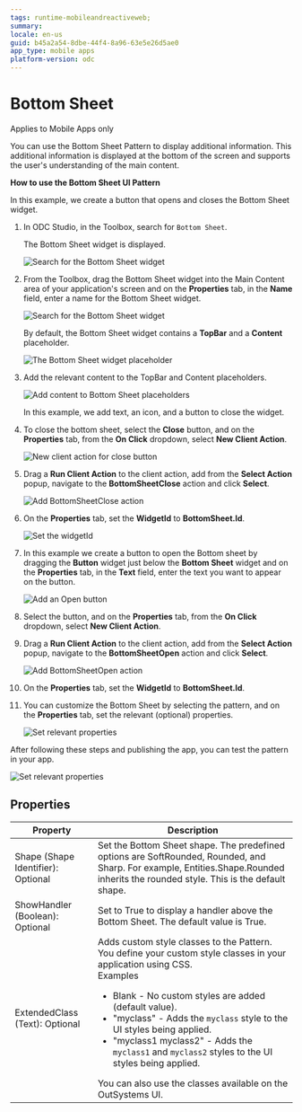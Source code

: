 ```yaml
---
tags: runtime-mobileandreactiveweb;
summary: 
locale: en-us
guid: b45a2a54-8dbe-44f4-8a96-63e5e26d5ae0
app_type: mobile apps
platform-version: odc
---
```


# Bottom Sheet

<div class="info" markdown="1">

Applies to Mobile Apps only

</div>

You can use the Bottom Sheet Pattern to display additional information. This additional information is displayed at the bottom of the screen and supports the user's understanding of the main content.

**How to use the Bottom Sheet UI Pattern**

In this example, we create a button that opens and closes the Bottom Sheet widget.

1. In ODC Studio, in the Toolbox, search for `Bottom Sheet`.

    The Bottom Sheet widget is displayed.

    ![Search for the Bottom Sheet widget](<images/bottomsheet-widget-ss.png>)

1. From the Toolbox, drag the Bottom Sheet widget into the Main Content area of your application's screen and on the **Properties** tab, in the **Name** field, enter a name for the Bottom Sheet widget.

    ![Search for the Bottom Sheet widget](<images/bottomsheet-dragwidget-ss.png>)

    By default, the Bottom Sheet widget contains a **TopBar** and a **Content** placeholder.

    ![The Bottom Sheet widget placeholder](<images/bottomsheet-placeholder-ss.png>)

1. Add the relevant content to the TopBar and Content placeholders. 

    ![Add content to Bottom Sheet placeholders](<images/bottomsheet-content-ss.png>)

    In this example, we add text, an icon, and a button to close the widget.

1. To close the bottom sheet, select the **Close** button, and on the **Properties** tab, from the **On Click** dropdown, select **New Client Action**.  

    ![New client action for close button](<images/bottomsheet-onclick-ss.png>)

1. Drag a **Run Client Action** to the client action, add from the **Select Action** popup, navigate to the **BottomSheetClose** action and click **Select**.

    ![Add BottomSheetClose action](<images/bottomsheet-close-ss.png>)

1. On the **Properties** tab, set the **WidgetId** to **BottomSheet.Id**.

    ![Set the widgetId](<images/bottomsheet-id-ss.png>)

1. In this example we create a button to open the Bottom sheet by dragging the **Button** widget just below the **Bottom Sheet** widget and on the **Properties** tab, in the **Text** field, enter the text you want to appear on the button.

    ![Add an Open button](<images/bottomsheet-openbutton-ss.png>)

1. Select the button, and on the **Properties** tab, from the **On Click** dropdown, select **New Client Action**.

1. Drag a **Run Client Action** to the client action, add from the **Select Action** popup, navigate to the **BottomSheetOpen** action and click **Select**.

    ![Add BottomSheetOpen action](<images/bottomsheet-openaction-ss.png>)

1. On the **Properties** tab, set the **WidgetId** to **BottomSheet.Id**.

1. You can customize the Bottom Sheet by selecting the pattern, and on the **Properties** tab, set the relevant (optional) properties.

    ![Set relevant properties](<images/bottomsheet-properties-ss.png>)

After following these steps and publishing the app, you can test the pattern in your app. 

![Set relevant properties](<images/bottomsheet-resultapp.png>)

## Properties

| Property                           | Description                                                                                                                                                                                                                                                                                                                                                                                                                                                                                                                                                                                                                           |
|------------------------------------|---------------------------------------------------------------------------------------------------------------------------------------------------------------------------------------------------------------------------------------------------------------------------------------------------------------------------------------------------------------------------------------------------------------------------------------------------------------------------------------------------------------------------------------------------------------------------------------------------------------------------------------|
| Shape (Shape Identifier): Optional | Set the Bottom Sheet shape. The predefined options are SoftRounded, Rounded, and Sharp. For example, Entities.Shape.Rounded inherits the rounded style. This is the default shape.                                                                                                                                                                                                                                                                                                                                                                                                                                                    |
| ShowHandler (Boolean): Optional    | Set to True to display a handler above the Bottom Sheet. The default value is True.                                                                                                                                                                                                                                                                                                                                                                                                                                                                                                                                                   |
| ExtendedClass (Text): Optional     | Adds custom style classes to the Pattern. You define your custom style classes in your application using CSS. <br/>Examples <ul><li>Blank - No custom styles are added (default value).</li><li>"myclass" - Adds the ``myclass`` style to the UI styles being applied.</li><li>"myclass1 myclass2" - Adds the ``myclass1`` and ``myclass2`` styles to the UI styles being applied.</li></ul>You can also use the classes available on the OutSystems UI. |

